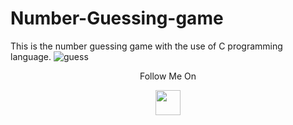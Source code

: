 # Number-Guessing-game
This is the number guessing game with the use of C programming language.
![guess](https://user-images.githubusercontent.com/68494604/92553804-8b4cf180-f281-11ea-9e94-664eb14fcebb.gif)

<p align="center">
  Follow Me On
</p>
<p align="center">
  <a href="https://www.instagram.com/adityamangal/">
    <img src="http://clipart-library.com/images_k/instagram-png-transparent/instagram-png-transparent-16.png" width="40" height="40">
    </a>
</p>
